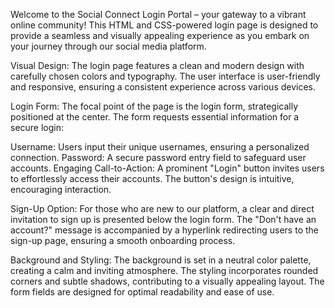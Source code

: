 Welcome to the Social Connect Login Portal – your gateway to a vibrant online community! This HTML and CSS-powered login page is designed to provide a seamless and visually appealing experience as you embark on your journey through our social media platform.

Visual Design:
The login page features a clean and modern design with carefully chosen colors and typography. The user interface is user-friendly and responsive, ensuring a consistent experience across various devices.

Login Form:
The focal point of the page is the login form, strategically positioned at the center. The form requests essential information for a secure login:

Username: Users input their unique usernames, ensuring a personalized connection.
Password: A secure password entry field to safeguard user accounts.
Engaging Call-to-Action:
A prominent "Login" button invites users to effortlessly access their accounts. The button's design is intuitive, encouraging interaction.

Sign-Up Option:
For those who are new to our platform, a clear and direct invitation to sign up is presented below the login form. The "Don't have an account?" message is accompanied by a hyperlink redirecting users to the sign-up page, ensuring a smooth onboarding process.

Background and Styling:
The background is set in a neutral color palette, creating a calm and inviting atmosphere. The styling incorporates rounded corners and subtle shadows, contributing to a visually appealing layout. The form fields are designed for optimal readability and ease of use.
